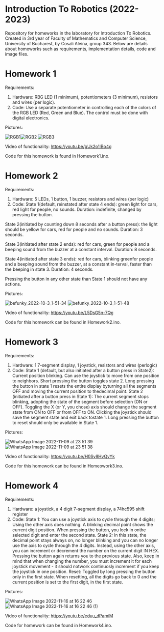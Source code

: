 # Introduction To Robotics (2022-2023)

Repository for homeworks in the laboratory for Introduction To Robotics. 
Created in 3rd year of Faculty of Mathematics and Computer Science, University of Bucharest, by Cosali Aleina, group 343.
Below are details about homeworks such as requirements, implementation details, code and image files.

# Homework 1

  Requirements:
1. Hardware: RBG  LED  (1  minimum),  potentiometers  (3  minimum), resistors and wires (per logic).
2. Code: Use a separate potentiometer in controlling each of the colors of the RGB LED (Red, Green and Blue). The control must be done with digital electronics.

  Pictures:
  
![RGB1](https://user-images.githubusercontent.com/62470536/197416807-4a800053-9f1e-46af-a24d-885fa89930fd.jpg)![RGB2](https://user-images.githubusercontent.com/62470536/197416810-9c384495-800a-42d5-9f68-7837fab4086b.jpg)        ![RGB3](https://user-images.githubusercontent.com/62470536/197416830-c65df0a2-1875-4a9b-a670-417d5c909346.jpg)

  Video of functionality:  https://youtu.be/gUk2o1IBo4g
  
  Code for this homework is found in Homework1.ino.

# Homework 2 

  Requirements:
1. Hardware: 5 LEDs, 1 button, 1 buzzer, resistors and wires (per logic)
2. Code: 
  State 1(default, reinstated after state 4 ends): green light for cars, red light for people,  no sounds. Duration: indefinite, changed by pressing the button.
  
  State 2(initiated by counting down 8 seconds after a button press): the light should be yellow  for cars, red for people and no sounds. Duration: 3 seconds.
  
  State 3(initiated after state 2 ends): red for cars, green for people and a beeping sound from the buzzer at a constant interval. Duration: 8 seconds.
  
  State 4(initiated after state 3 ends): red for cars, blinking greenfor people and a beeping sound from the buzzer, at a constant in-terval, faster than the beeping in state 3. Duration: 4 seconds.
  
  Pressing the button in any other state than State 1 should not have any actions.
  
  Pictures:
  
  ![befunky_2022-10-3_1-51-34](https://user-images.githubusercontent.com/62470536/199363300-04b53375-de91-41c8-99b1-2704c2f2f6bb.jpg)   ![befunky_2022-10-3_1-51-48](https://user-images.githubusercontent.com/62470536/199363319-35ce3792-a937-4f6b-b503-dba9b5a4aa9b.jpg)

  Video of functionality: https://youtu.be/L5DsG5n-7Qg
  
  Code for this homework can be found in Homework2.ino.
  
  # Homework 3
  
  Requirements:
1. Hardware:  1  7-segment  display,  1  joystick,  resistors  and  wires  (perlogic)
2. Code: 
  State  1 (default,  but  also  initiated  after  a  button  press  in  State2):  Current  position  blinking. Can use the joystick to move from one position to  neighbors. Short pressing the button toggles state 2. Long pressing the button in state 1 resets the entire display byturning all the segments OFF and moving the current position to thedecimal point.
  State  2 (initiated  after  a  button  press  in  State  1): The current segment stops blinking, adopting the state of the segment before selection (ON or OFF). Toggling the X (or Y, you chose) axis should change the segment state from ON to OFF or from OFF to ON. Clicking the joystick should save the segment state and exit back tostate 1.
  Long pressing the button to reset should only be available in State 1.
  
  Pictures:
  
  ![WhatsApp Image 2022-11-09 at 23 51 39](https://user-images.githubusercontent.com/62470536/200949870-dfa4901e-15da-452e-8b23-ddd81bda899c.jpg)   ![WhatsApp Image 2022-11-09 at 23 51 38](https://user-images.githubusercontent.com/62470536/200949888-b227de74-3229-4a07-a8a1-d5247caf3215.jpg)

  Video of functionality: https://youtu.be/H0Sy8HvQvYk
  
  Code for this homework can be found in Homeowork3.ino.
  
  # Homework 4
  
  Requirements:
  1. Hardware: a joystick, a 4 digit 7-segment display, a 74hc595 shift register
  2. Code:
    State 1: You can use a joystick axis to cycle through the 4 digits; Using the other axis does nothing. A blinking decimal point shows the current digit position.  When pressing the button, you lock in onthe selected digit and enter the second state.
    State 2: In this state, the decimal point stays always on, no longer blinking and you can no longer use the axis to cycle through the  4  digits. Instead, using  the other  axis,  you  can increment or decrement the number on the current digit IN HEX. Pressing the button again returns you to the previous state. Also, keep in mind that when changing the number, you must increment it for each joystick movement - it should  notwork continuosly increment if you keep the joystick in one position.
    Reset:  Toggled by long pressing the button only in the first state. When resetting, all the digits go back to 0 and the current position is set to the first digit, in the first state.
    
   Pictures:
    
![WhatsApp Image 2022-11-16 at 16 22 46](https://user-images.githubusercontent.com/62470536/202209009-eb5fa8f7-c995-4538-8f01-473bf980bb6b.jpg) ![WhatsApp Image 2022-11-16 at 16 22 46 (1)](https://user-images.githubusercontent.com/62470536/202209064-600387ad-3d34-4edf-ad32-b4c891203262.jpg)

   Video of functionality: https://youtu.be/eduu_dPamiM
    
   Code for homework can be found in Homework4.ino.
  
  
